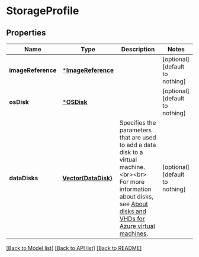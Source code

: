 # StorageProfile


## Properties
Name | Type | Description | Notes
------------ | ------------- | ------------- | -------------
**imageReference** | [***ImageReference**](ImageReference.md) |  | [optional] [default to nothing]
**osDisk** | [***OSDisk**](OSDisk.md) |  | [optional] [default to nothing]
**dataDisks** | [**Vector{DataDisk}**](DataDisk.md) | Specifies the parameters that are used to add a data disk to a virtual machine. &lt;br&gt;&lt;br&gt; For more information about disks, see [About disks and VHDs for Azure virtual machines](https://docs.microsoft.com/azure/virtual-machines/managed-disks-overview). | [optional] [default to nothing]


[[Back to Model list]](../README.md#models) [[Back to API list]](../README.md#api-endpoints) [[Back to README]](../README.md)



